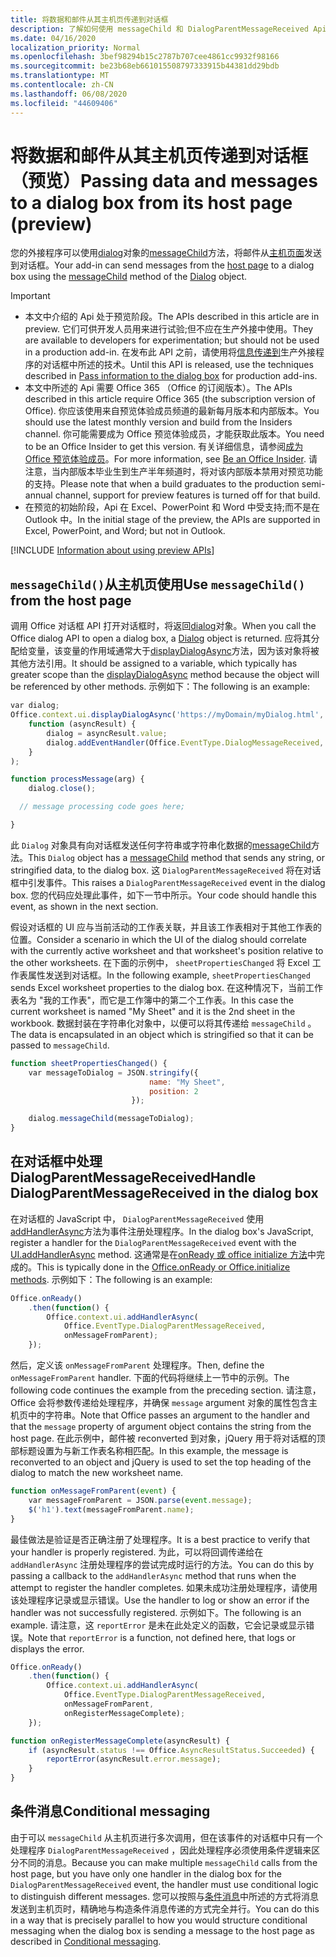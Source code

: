 ```yaml
---
title: 将数据和邮件从其主机页传递到对话框
description: 了解如何使用 messageChild 和 DialogParentMessageReceived Api 将数据传递到主机页中的对话框。
ms.date: 04/16/2020
localization_priority: Normal
ms.openlocfilehash: 3bef98294b15c2787b707cee4861cc9932f98166
ms.sourcegitcommit: be23b68eb661015508797333915b44381dd29bdb
ms.translationtype: MT
ms.contentlocale: zh-CN
ms.lasthandoff: 06/08/2020
ms.locfileid: "44609406"
---
```

# <a name="passing-data-and-messages-to-a-dialog-box-from-its-host-page-preview"></a><span data-ttu-id="c04b7-103">将数据和邮件从其主机页传递到对话框（预览）</span><span class="sxs-lookup"><span data-stu-id="c04b7-103">Passing data and messages to a dialog box from its host page (preview)</span></span>

<span data-ttu-id="c04b7-104">您的外接程序可以使用[dialog](/javascript/api/office/office.dialog)对象的[messageChild](/javascript/api/office/office.dialog#messagechild-message-)方法，将邮件从[主机页面](dialog-api-in-office-add-ins.md#open-a-dialog-box-from-a-host-page)发送到对话框。</span><span class="sxs-lookup"><span data-stu-id="c04b7-104">Your add-in can send messages from the [host page](dialog-api-in-office-add-ins.md#open-a-dialog-box-from-a-host-page) to a dialog box using the [messageChild](/javascript/api/office/office.dialog#messagechild-message-) method of the [Dialog](/javascript/api/office/office.dialog) object.</span></span>

> [!Important]
>
> - <span data-ttu-id="c04b7-105">本文中介绍的 Api 处于预览阶段。</span><span class="sxs-lookup"><span data-stu-id="c04b7-105">The APIs described in this article are in preview.</span></span> <span data-ttu-id="c04b7-106">它们可供开发人员用来进行试验;但不应在生产外接中使用。</span><span class="sxs-lookup"><span data-stu-id="c04b7-106">They are available to developers for experimentation; but should not be used in a production add-in.</span></span> <span data-ttu-id="c04b7-107">在发布此 API 之前，请使用将[信息传递到](dialog-api-in-office-add-ins.md#pass-information-to-the-dialog-box)生产外接程序的对话框中所述的技术。</span><span class="sxs-lookup"><span data-stu-id="c04b7-107">Until this API is released, use the techniques described in [Pass information to the dialog box](dialog-api-in-office-add-ins.md#pass-information-to-the-dialog-box) for production add-ins.</span></span>
> - <span data-ttu-id="c04b7-108">本文中所述的 Api 需要 Office 365 （Office 的订阅版本）。</span><span class="sxs-lookup"><span data-stu-id="c04b7-108">The APIs described in this article require Office 365 (the subscription version of Office).</span></span> <span data-ttu-id="c04b7-109">你应该使用来自预览体验成员频道的最新每月版本和内部版本。</span><span class="sxs-lookup"><span data-stu-id="c04b7-109">You should use the latest monthly version and build from the Insiders channel.</span></span> <span data-ttu-id="c04b7-110">你可能需要成为 Office 预览体验成员，才能获取此版本。</span><span class="sxs-lookup"><span data-stu-id="c04b7-110">You need to be an Office Insider to get this version.</span></span> <span data-ttu-id="c04b7-111">有关详细信息，请参阅[成为 Office 预览体验成员](https://insider.office.com)。</span><span class="sxs-lookup"><span data-stu-id="c04b7-111">For more information, see [Be an Office Insider](https://insider.office.com).</span></span> <span data-ttu-id="c04b7-112">请注意，当内部版本毕业生到生产半年频道时，将对该内部版本禁用对预览功能的支持。</span><span class="sxs-lookup"><span data-stu-id="c04b7-112">Please note that when a build graduates to the production semi-annual channel, support for preview features is turned off for that build.</span></span>
> - <span data-ttu-id="c04b7-113">在预览的初始阶段，Api 在 Excel、PowerPoint 和 Word 中受支持;而不是在 Outlook 中。</span><span class="sxs-lookup"><span data-stu-id="c04b7-113">In the initial stage of the preview, the APIs are supported in Excel, PowerPoint, and Word; but not in Outlook.</span></span>
>
> [!INCLUDE [Information about using preview APIs](../includes/using-preview-apis.md)]

## <a name="use-messagechild-from-the-host-page"></a><span data-ttu-id="c04b7-114">`messageChild()`从主机页使用</span><span class="sxs-lookup"><span data-stu-id="c04b7-114">Use `messageChild()` from the host page</span></span>

<span data-ttu-id="c04b7-115">调用 Office 对话框 API 打开对话框时，将返回[dialog](/javascript/api/office/office.dialog)对象。</span><span class="sxs-lookup"><span data-stu-id="c04b7-115">When you call the Office dialog API to open a dialog box, a [Dialog](/javascript/api/office/office.dialog) object is returned.</span></span> <span data-ttu-id="c04b7-116">应将其分配给变量，该变量的作用域通常大于[displayDialogAsync](/javascript/api/office/office.ui#displaydialogasync-startaddress--callback-)方法，因为该对象将被其他方法引用。</span><span class="sxs-lookup"><span data-stu-id="c04b7-116">It should be assigned to a variable, which typically has greater scope than the [displayDialogAsync](/javascript/api/office/office.ui#displaydialogasync-startaddress--callback-) method because the object will be referenced by other methods.</span></span> <span data-ttu-id="c04b7-117">示例如下：</span><span class="sxs-lookup"><span data-stu-id="c04b7-117">The following is an example:</span></span>

```javascript
var dialog;
Office.context.ui.displayDialogAsync('https://myDomain/myDialog.html',
    function (asyncResult) {
        dialog = asyncResult.value;
        dialog.addEventHandler(Office.EventType.DialogMessageReceived, processMessage);
    }
);

function processMessage(arg) {
    dialog.close();

  // message processing code goes here;

}
```

<span data-ttu-id="c04b7-118">此 `Dialog` 对象具有向对话框发送任何字符串或字符串化数据的[messageChild](/javascript/api/office/office.dialog#messagechild-message-)方法。</span><span class="sxs-lookup"><span data-stu-id="c04b7-118">This `Dialog` object has a [messageChild](/javascript/api/office/office.dialog#messagechild-message-) method that sends any string, or stringified data, to the dialog box.</span></span> <span data-ttu-id="c04b7-119">这 `DialogParentMessageReceived` 将在对话框中引发事件。</span><span class="sxs-lookup"><span data-stu-id="c04b7-119">This raises a `DialogParentMessageReceived` event in the dialog box.</span></span> <span data-ttu-id="c04b7-120">您的代码应处理此事件，如下一节中所示。</span><span class="sxs-lookup"><span data-stu-id="c04b7-120">Your code should handle this event, as shown in the next section.</span></span>

<span data-ttu-id="c04b7-121">假设对话框的 UI 应与当前活动的工作表关联，并且该工作表相对于其他工作表的位置。</span><span class="sxs-lookup"><span data-stu-id="c04b7-121">Consider a scenario in which the UI of the dialog should correlate with the currently active worksheet and that worksheet's position relative to the other worksheets.</span></span> <span data-ttu-id="c04b7-122">在下面的示例中， `sheetPropertiesChanged` 将 Excel 工作表属性发送到对话框。</span><span class="sxs-lookup"><span data-stu-id="c04b7-122">In the following example, `sheetPropertiesChanged` sends Excel worksheet properties to the dialog box.</span></span> <span data-ttu-id="c04b7-123">在这种情况下，当前工作表名为 "我的工作表"，而它是工作簿中的第二个工作表。</span><span class="sxs-lookup"><span data-stu-id="c04b7-123">In this case the current worksheet is named "My Sheet" and it is the 2nd sheet in the workbook.</span></span> <span data-ttu-id="c04b7-124">数据封装在字符串化对象中，以便可以将其传递给 `messageChild` 。</span><span class="sxs-lookup"><span data-stu-id="c04b7-124">The data is encapsulated in an object which is stringified so that it can be passed to `messageChild`.</span></span>

```javascript
function sheetPropertiesChanged() {
    var messageToDialog = JSON.stringify({
                               name: "My Sheet",
                               position: 2
                           });

    dialog.messageChild(messageToDialog);
}
```

## <a name="handle-dialogparentmessagereceived-in-the-dialog-box"></a><span data-ttu-id="c04b7-125">在对话框中处理 DialogParentMessageReceived</span><span class="sxs-lookup"><span data-stu-id="c04b7-125">Handle DialogParentMessageReceived in the dialog box</span></span>

<span data-ttu-id="c04b7-126">在对话框的 JavaScript 中， `DialogParentMessageReceived` 使用[addHandlerAsync](/javascript/api/office/office.ui#addhandlerasync-eventtype--handler--options--callback-)方法为事件注册处理程序。</span><span class="sxs-lookup"><span data-stu-id="c04b7-126">In the dialog box's JavaScript, register a handler for the `DialogParentMessageReceived` event with the [UI.addHandlerAsync](/javascript/api/office/office.ui#addhandlerasync-eventtype--handler--options--callback-) method.</span></span> <span data-ttu-id="c04b7-127">这通常是在[onReady 或 office initialize 方法](initialize-add-in.md)中完成的。</span><span class="sxs-lookup"><span data-stu-id="c04b7-127">This is typically done in the [Office.onReady or Office.initialize methods](initialize-add-in.md).</span></span> <span data-ttu-id="c04b7-128">示例如下：</span><span class="sxs-lookup"><span data-stu-id="c04b7-128">The following is an example:</span></span>

```javascript
Office.onReady()
    .then(function() {
        Office.context.ui.addHandlerAsync(
            Office.EventType.DialogParentMessageReceived,
            onMessageFromParent);
    });
```

<span data-ttu-id="c04b7-129">然后，定义该 `onMessageFromParent` 处理程序。</span><span class="sxs-lookup"><span data-stu-id="c04b7-129">Then, define the `onMessageFromParent` handler.</span></span> <span data-ttu-id="c04b7-130">下面的代码将继续上一节中的示例。</span><span class="sxs-lookup"><span data-stu-id="c04b7-130">The following code continues the example from the preceding section.</span></span> <span data-ttu-id="c04b7-131">请注意，Office 会将参数传递给处理程序，并确保 `message` argument 对象的属性包含主机页中的字符串。</span><span class="sxs-lookup"><span data-stu-id="c04b7-131">Note that Office passes an argument to the handler and that the `message` property of argument object contains the string from the host page.</span></span> <span data-ttu-id="c04b7-132">在此示例中，邮件被 reconverted 到对象，jQuery 用于将对话框的顶部标题设置为与新工作表名称相匹配。</span><span class="sxs-lookup"><span data-stu-id="c04b7-132">In this example, the message is reconverted to an object and jQuery is used to set the top heading of the dialog to match the new worksheet name.</span></span>

```javascript
function onMessageFromParent(event) {
    var messageFromParent = JSON.parse(event.message);
    $('h1').text(messageFromParent.name);
}
```

<span data-ttu-id="c04b7-133">最佳做法是验证是否正确注册了处理程序。</span><span class="sxs-lookup"><span data-stu-id="c04b7-133">It is a best practice to verify that your handler is properly registered.</span></span> <span data-ttu-id="c04b7-134">为此，可以将回调传递给在 `addHandlerAsync` 注册处理程序的尝试完成时运行的方法。</span><span class="sxs-lookup"><span data-stu-id="c04b7-134">You can do this by passing a callback to the `addHandlerAsync` method that runs when the attempt to register the handler completes.</span></span> <span data-ttu-id="c04b7-135">如果未成功注册处理程序，请使用该处理程序记录或显示错误。</span><span class="sxs-lookup"><span data-stu-id="c04b7-135">Use the handler to log or show an error if the handler was not successfully registered.</span></span> <span data-ttu-id="c04b7-136">示例如下。</span><span class="sxs-lookup"><span data-stu-id="c04b7-136">The following is an example.</span></span> <span data-ttu-id="c04b7-137">请注意，这 `reportError` 是未在此处定义的函数，它会记录或显示错误。</span><span class="sxs-lookup"><span data-stu-id="c04b7-137">Note that `reportError` is a function, not defined here, that logs or displays the error.</span></span>

```javascript
Office.onReady()
    .then(function() {
        Office.context.ui.addHandlerAsync(
            Office.EventType.DialogParentMessageReceived,
            onMessageFromParent,
            onRegisterMessageComplete);
    });

function onRegisterMessageComplete(asyncResult) {
    if (asyncResult.status !== Office.AsyncResultStatus.Succeeded) {
        reportError(asyncResult.error.message);
    }
}
```

## <a name="conditional-messaging"></a><span data-ttu-id="c04b7-138">条件消息</span><span class="sxs-lookup"><span data-stu-id="c04b7-138">Conditional messaging</span></span>

<span data-ttu-id="c04b7-139">由于可以 `messageChild` 从主机页进行多次调用，但在该事件的对话框中只有一个处理程序 `DialogParentMessageReceived` ，因此处理程序必须使用条件逻辑来区分不同的消息。</span><span class="sxs-lookup"><span data-stu-id="c04b7-139">Because you can make multiple `messageChild` calls from the host page, but you have only one handler in the dialog box for the `DialogParentMessageReceived` event, the handler must use conditional logic to distinguish different messages.</span></span> <span data-ttu-id="c04b7-140">您可以按照与[条件消息](dialog-api-in-office-add-ins.md#conditional-messaging)中所述的方式将消息发送到主机页时，精确地与构造条件消息传递的方式完全并行。</span><span class="sxs-lookup"><span data-stu-id="c04b7-140">You can do this in a way that is precisely parallel to how you would structure conditional messaging when the dialog box is sending a message to the host page as described in [Conditional messaging](dialog-api-in-office-add-ins.md#conditional-messaging).</span></span>
